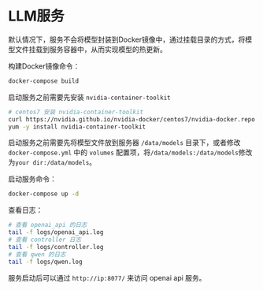 # LLM服务

默认情况下，服务不会将模型封装到Docker镜像中，通过挂载目录的方式，将模型文件挂载到服务容器中，从而实现模型的热更新。

构建Docker镜像命令：

```bash
docker-compose build
```

启动服务之前需要先安装 `nvidia-container-toolkit`

```bash
# centos7 安装 nvidia-container-toolkit
curl https://nvidia.github.io/nvidia-docker/centos7/nvidia-docker.repo > /etc/yum.repos.d/nvidia-docker.repo
yum -y install nvidia-container-toolkit
```

启动服务之前需要先将模型文件放到服务器 `/data/models` 目录下，或者修改 `docker-compose.yml` 中的 `volumes` 配置项，将`/data/models:/data/models`修改为`your dir:/data/models`。

启动服务命令：

```bash
docker-compose up -d
```

查看日志：

```bash
# 查看 openai_api 的日志
tail -f logs/openai_api.log
# 查看 controller 日志
tail -f logs/controller.log 
# 查看 qwen 的日志
tail -f logs/qwen.log
```

服务启动后可以通过 `http://ip:8077/` 来访问 openai api 服务。
